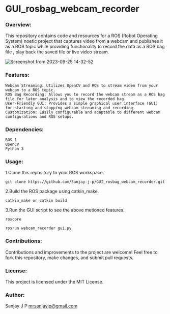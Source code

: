 # GUI_rosbag_webcam_recorder
### Overview:
This repository contains code and resources for a ROS (Robot Operating System) noetic project that captures video from a webcam and publishes it as a ROS topic while providing functionality to record the data as a ROS bag file , play back the saved file or live video stream.



![Screenshot from 2023-09-25 14-32-52](https://github.com/Sanjay-j-p/GUI_rosbag_webcam_recorder/assets/11870995/a14c6229-b369-4a23-846b-b626a147055f)



### Features:

    Webcam Streaming: Utilizes OpenCV and ROS to stream video from your webcam to a ROS topic.
    ROS Bag Recording: Allows you to record the webcam stream as a ROS bag file for later analysis and to view the recorded bag.
    User-Friendly GUI: Provides a simple graphical user interface (GUI) for starting and stopping webcam streaming and recording.
    Customization: Easily configurable and adaptable to different webcam configurations and ROS setups.

### Dependencies:

    ROS 1 
    OpenCV
    Python 3

### Usage:

1.Clone this repository to your ROS workspace.

    git clone https://github.com/Sanjay-j-p/GUI_rosbag_webcam_recorder.git

2.Build the ROS package using catkin_make.

    catkin_make or catkin build
    
3.Run the GUI script to see the above metioned features.

    roscore
    
    rosrun webcam_recorder gui.py 

### Contributions:
Contributions and improvements to the project are welcome! Feel free to fork this repository, make changes, and submit pull requests.

### License:
This project is licensed under the MIT License.

### Author:
Sanjay J P
mrsanjayjp@gmail.com



